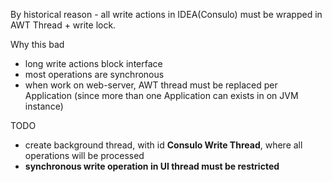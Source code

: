 By historical reason - all write actions in IDEA(Consulo) must be wrapped in AWT Thread + write lock.

Why this bad
 * long write actions block interface
 * most operations are synchronous
 * when work on web-server, AWT thread must be replaced per Application (since more than one Application can exists in on JVM instance)

TODO
 * create background thread, with id **Consulo Write Thread**, where all operations will be processed
 * **synchronous write operation in UI thread must be restricted**
 
